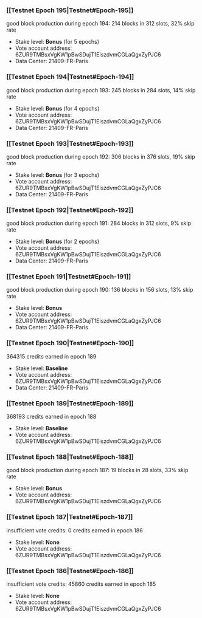 ### [[Testnet Epoch 195|Testnet#Epoch-195]]
good block production during epoch 194: 214 blocks in 312 slots, 32% skip rate
* Stake level: **Bonus** (for 5 epochs)
* Vote account address: 6ZUR9TMBsxVgKW1pBwSDujT1EiszdvmCGLaQgxZyPJC6
* Data Center: 21409-FR-Paris
### [[Testnet Epoch 194|Testnet#Epoch-194]]
good block production during epoch 193: 245 blocks in 284 slots, 14% skip rate
* Stake level: **Bonus** (for 4 epochs)
* Vote account address: 6ZUR9TMBsxVgKW1pBwSDujT1EiszdvmCGLaQgxZyPJC6
* Data Center: 21409-FR-Paris
### [[Testnet Epoch 193|Testnet#Epoch-193]]
good block production during epoch 192: 306 blocks in 376 slots, 19% skip rate
* Stake level: **Bonus** (for 3 epochs)
* Vote account address: 6ZUR9TMBsxVgKW1pBwSDujT1EiszdvmCGLaQgxZyPJC6
* Data Center: 21409-FR-Paris
### [[Testnet Epoch 192|Testnet#Epoch-192]]
good block production during epoch 191: 284 blocks in 312 slots, 9% skip rate
* Stake level: **Bonus** (for 2 epochs)
* Vote account address: 6ZUR9TMBsxVgKW1pBwSDujT1EiszdvmCGLaQgxZyPJC6
* Data Center: 21409-FR-Paris
### [[Testnet Epoch 191|Testnet#Epoch-191]]
good block production during epoch 190: 136 blocks in 156 slots, 13% skip rate
* Stake level: **Bonus**
* Vote account address: 6ZUR9TMBsxVgKW1pBwSDujT1EiszdvmCGLaQgxZyPJC6
* Data Center: 21409-FR-Paris
### [[Testnet Epoch 190|Testnet#Epoch-190]]
364315 credits earned in epoch 189
* Stake level: **Baseline**
* Vote account address: 6ZUR9TMBsxVgKW1pBwSDujT1EiszdvmCGLaQgxZyPJC6
* Data Center: 21409-FR-Paris
### [[Testnet Epoch 189|Testnet#Epoch-189]]
368193 credits earned in epoch 188
* Stake level: **Baseline**
* Vote account address: 6ZUR9TMBsxVgKW1pBwSDujT1EiszdvmCGLaQgxZyPJC6
### [[Testnet Epoch 188|Testnet#Epoch-188]]
good block production during epoch 187: 19 blocks in 28 slots, 33% skip rate
* Stake level: **Bonus**
* Vote account address: 6ZUR9TMBsxVgKW1pBwSDujT1EiszdvmCGLaQgxZyPJC6
### [[Testnet Epoch 187|Testnet#Epoch-187]]
insufficient vote credits: 0 credits earned in epoch 186
* Stake level: **None**
* Vote account address: 6ZUR9TMBsxVgKW1pBwSDujT1EiszdvmCGLaQgxZyPJC6
### [[Testnet Epoch 186|Testnet#Epoch-186]]
insufficient vote credits: 45860 credits earned in epoch 185
* Stake level: **None**
* Vote account address: 6ZUR9TMBsxVgKW1pBwSDujT1EiszdvmCGLaQgxZyPJC6